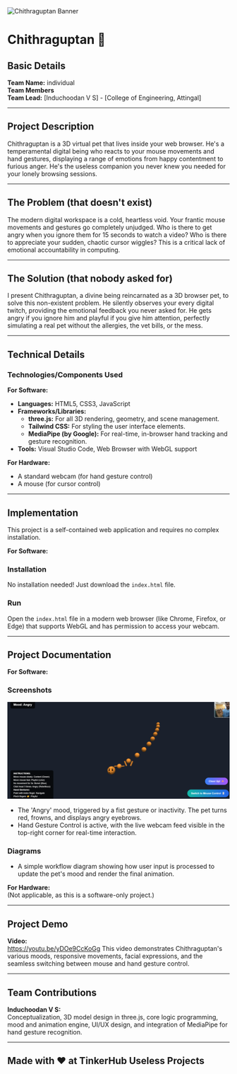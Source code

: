 <img width="1680" height="400" alt="Chithraguptan Banner" src="https://www.google.com/search?q=https://i.imgur.com/g1y2f5L.png" />

# Chithraguptan 🎯

## Basic Details

**Team Name:** individual  
**Team Members**  
**Team Lead:** [Induchoodan V S] - [College of Engineering, Attingal]

---

## Project Description

Chithraguptan is a 3D virtual pet that lives inside your web browser. He's a temperamental digital being who reacts to your mouse movements and hand gestures, displaying a range of emotions from happy contentment to furious anger. He's the useless companion you never knew you needed for your lonely browsing sessions.

---

## The Problem (that doesn't exist)

The modern digital workspace is a cold, heartless void. Your frantic mouse movements and gestures go completely unjudged. Who is there to get angry when you ignore them for 15 seconds to watch a video? Who is there to appreciate your sudden, chaotic cursor wiggles? This is a critical lack of emotional accountability in computing.

---

## The Solution (that nobody asked for)

I present Chithraguptan, a divine being reincarnated as a 3D browser pet, to solve this non-existent problem. He silently observes your every digital twitch, providing the emotional feedback you never asked for. He gets angry if you ignore him and playful if you give him attention, perfectly simulating a real pet without the allergies, the vet bills, or the mess.

---

## Technical Details

### Technologies/Components Used

**For Software:**

- **Languages:** HTML5, CSS3, JavaScript  
- **Frameworks/Libraries:**  
  - **three.js:** For all 3D rendering, geometry, and scene management.  
  - **Tailwind CSS:** For styling the user interface elements.  
  - **MediaPipe (by Google):** For real-time, in-browser hand tracking and gesture recognition.  
- **Tools:** Visual Studio Code, Web Browser with WebGL support

**For Hardware:**

- A standard webcam (for hand gesture control)  
- A mouse (for cursor control)

---

## Implementation

This project is a self-contained web application and requires no complex installation.

**For Software:**

### Installation

No installation needed! Just download the `index.html` file.

### Run

Open the `index.html` file in a modern web browser (like Chrome, Firefox, or Edge) that supports WebGL and has permission to access your webcam.

---

## Project Documentation

**For Software:**

### Screenshots

![alt text](<Screenshot 2025-08-02 160650.png>) 
- The 'Angry' mood, triggered by a fist gesture or inactivity. The pet turns red, frowns, and displays angry eyebrows.  
- Hand Gesture Control is active, with the live webcam feed visible in the top-right corner for real-time interaction.

### Diagrams

- A simple workflow diagram showing how user input is processed to update the pet's mood and render the final animation.

**For Hardware:**  
(Not applicable, as this is a software-only project.)

---

## Project Demo

**Video:**  
https://youtu.be/yDOe9CcKoGg
This video demonstrates Chithraguptan's various moods, responsive movements, facial expressions, and the seamless switching between mouse and hand gesture control.

---

## Team Contributions

**Induchoodan V S:**  
Conceptualization, 3D model design in three.js, core logic programming, mood and animation engine, UI/UX design, and integration of MediaPipe for hand gesture recognition.

---

## Made with ❤ at TinkerHub Useless Projects
